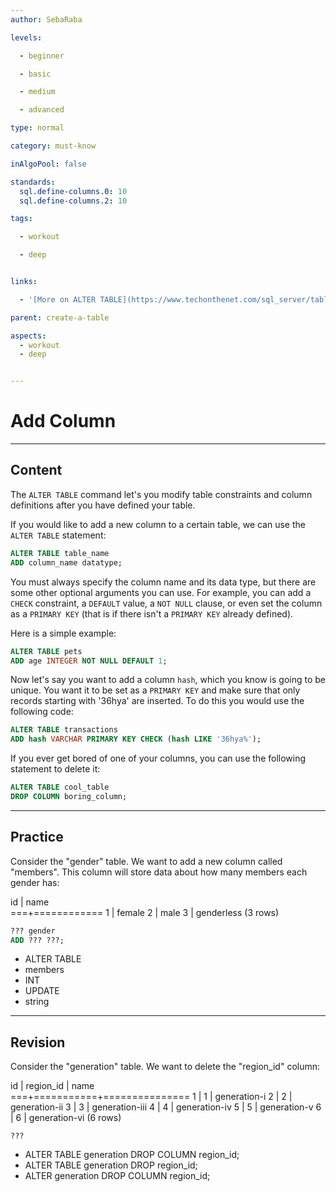 ```yaml
---
author: SebaRaba

levels:

  - beginner

  - basic

  - medium

  - advanced

type: normal

category: must-know

inAlgoPool: false

standards:
  sql.define-columns.0: 10
  sql.define-columns.2: 10

tags:

  - workout

  - deep


links:

  - '[More on ALTER TABLE](https://www.techonthenet.com/sql_server/tables/alter_table.php){website}'

parent: create-a-table

aspects:
  - workout
  - deep


---
```


# Add Column

---
## Content

The `ALTER TABLE` command let's you modify table constraints and column definitions after you have defined your table.

If you would like to add a new column to a certain table, we can use the `ALTER TABLE` statement:

```sql
ALTER TABLE table_name
ADD column_name datatype;
```

You must always specify the column name and its data type, but there are some other optional arguments you can use. For example, you can add a `CHECK` constraint, a `DEFAULT` value, a `NOT NULL` clause, or even set the column as a `PRIMARY KEY` (that is if there isn't a `PRIMARY KEY` already defined).

Here is a simple example:

```sql
ALTER TABLE pets
ADD age INTEGER NOT NULL DEFAULT 1;
```

Now let's say you want to add a column `hash`, which you know is going to be unique. You want it to be set as a `PRIMARY KEY` and make sure that only records starting with '36hya' are inserted. To do this you would use the following code:

```sql
ALTER TABLE transactions
ADD hash VARCHAR PRIMARY KEY CHECK (hash LIKE '36hya%');
```

If you ever get bored of one of your columns, you can use the following statement to delete it:

```sql
ALTER TABLE cool_table
DROP COLUMN boring_column;
```

---
## Practice

Consider the "gender" table. We want to add a new column called "members". This column will store data about how many members each gender has:

id |    name    
===+============
 1 | female
 2 | male
 3 | genderless
(3 rows)

```sql
??? gender
ADD ??? ???;
```


* ALTER TABLE
* members
* INT
* UPDATE
* string

---
## Revision

Consider the "generation" table. We want to delete the "region_id" column:

id | region_id |      name      
===+===========+===============
 1 |         1 | generation-i
 2 |         2 | generation-ii
 3 |         3 | generation-iii
 4 |         4 | generation-iv
 5 |         5 | generation-v
 6 |         6 | generation-vi
(6 rows)

    ???


* ALTER TABLE generation DROP COLUMN region_id;
* ALTER TABLE generation DROP region_id;
* ALTER generation DROP COLUMN region_id;
 
 
